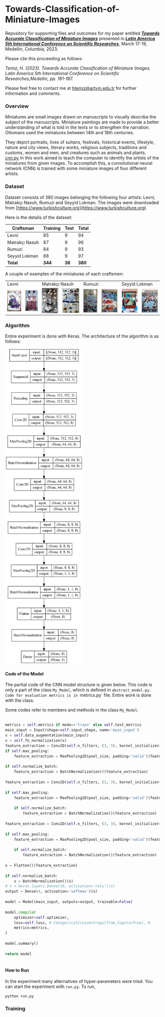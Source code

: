 # Towards-Classification-of-Miniature-Images
Repository for supporting files and outcomes for my paper entitled
___[Towards Accurate Classification of Miniature Images](https://www.amerikakongresi.org/_files/ugd/797a84_42d94c1e33d641d4a0615d9494ee582c.pdf)___
presented in 
___[Latin America 5th International Conference on Scientific Researches](https://www.amerikakongresi.org/)___, March 17-19, Medellin, Columbia, 2023.


Please cite this proceeding as follows:

*Temiz, H. (2023). Towards Accurate Classification of Miniature Images. Latin America 5th International Conference on 
Scientific Researches,Medellin, pp. 181-187.*


Please feel free to contact me at [htemiz@artvin.edu.tr](mailto:htemiz@artvin.edu.tr) for further information and comments.

### Overview
Miniatures are small images drawn on manuscripts to visually describe the subject of the manuscripts. 
Miniature paintings are made to provide a better understanding of what is told in the texts or to strengthen 
the narration. Ottomans used the miniatures between 14th and 18th centuries.

They depict portraits, lives of sultans, festivals, historical events, lifestyle, nature and city views, 
literary works, religious subjects, traditions and customs, women and men, and creatures such as animals and plants.
[cnn.py](model%2Fcnn.py)
In this work aimed to teach the computer to identify the artists of the miniatures from given images. To accomplish this, 
a convolutional neural network (CNN) is trained with some miniature images of four different artists. 

### Dataset
Dataset consists of 380 images belonging the following four artists: 
Levni, Matrakçı Nasuh, Rumuzi and Seyyid Lokman. The images were downloaded from [https://www.turkishculture.org](https://www.turkishculture.org)

Here is the details of the dataset:

|Craftsman|Training|Test|Total|
|--|--|--|--|
|Levni|85|9|94|
|Matrakçı Nasuh|87|9|96|
|Rumuzi|84|9|93|
|Seyyid Lokman|88|9|97|
|**Total**|**344**|**36**|**380**|

A couple of examples of the miniatures of each craftsmen:


<table>
<tr></tr>
    <td colspan="2">Levni</td>
    <td colspan="2">Matrakçı Nasuh</td>
    <td colspan="2">Rumuzi</td>
    <td colspan="2">Seyyid Lokman</td>
<tr></tr>
    <td><img src="images/levni_01.jpg"></td>
    <td><img src="images/levni_02.jpg"></td>
    <td><img src="images/nasuh_01.jpg"></td>
    <td><img src="images/nasuh_02.jpg"></td>
    <td><img src="images/rumuzi_01.jpg"></td>
    <td><img src="images/rumuzi_02.jpg"></td>
    <td><img src="images/lokman_01.jpg"></td>
    <td><img src="images/lokman_02.jpg"></td>
<tr></tr>
</table>


### Algorithm
Entire experiment is done with Keras. The architecture of the algorithm is as follows:

![ ](images/cnn.png)

#### Code of the Model
The partial code of the CNN model structure is given below. This code is only a part of the class `My_Model`, which is 
defined in `abstract_model.py. Code for evaluation metrics is in `metrics.py` file. Entire work is done with the class.

Some codes refer to members and methods in the class `My_Model`.

```python

metrics = self.metrics if mode=='train' else self.test_metrics
main_input = Input(shape=self.input_shape, name='main_input')
x = self.data_augmentation(main_input)
x = self.fn_normalization(x)
feature_extraction = Conv2D(self.n_filters, (3, 3), kernel_initializer='glorot_uniform', activation=self.activation, padding='same')(x)
if self.max_pooling:
    feature_extraction = MaxPooling2D(pool_size, padding='valid')(feature_extraction)# feature_extraction = Conv2D(self.n_filters, (3, 3), kernel_initializer='glorot_uniform', activation=self.activation, padding='same')(feature_extraction)

if self.normalize_batch:
    feature_extraction = BatchNormalization()(feature_extraction)

feature_extraction = Conv2D(self.n_filters, (3, 3), kernel_initializer='glorot_uniform', activation=self.activation, padding='same')(feature_extraction)

if self.max_pooling:
    feature_extraction = MaxPooling2D(pool_size, padding='valid')(feature_extraction)

    if self.normalize_batch:
        feature_extraction = BatchNormalization()(feature_extraction)

feature_extraction = Conv2D(self.n_filters, (3, 3), kernel_initializer='glorot_uniform', activation=self.activation, padding='same')(feature_extraction)

if self.max_pooling:
    feature_extraction = MaxPooling2D(pool_size, padding='valid')(feature_extraction)

    if self.normalize_batch:
        feature_extraction = BatchNormalization()(feature_extraction)

x = Flatten()(feature_extraction)

if self.normalize_batch:
    x = BatchNormalization()(x)
# x = keras.layers.Dense(16, activation='relu')(x)
output = Dense(4, activation='softmax')(x)

model = Model(main_input, outputs=output, trainable=False)

model.compile(
    optimizer=self.optimizer,
    loss=self.loss, # CategoricalCrossentropy(from_logits=True), #
    metrics=metrics,
)

model.summary()

return model
        
```

#### How to Run
In the experiment many alternatives of hyper-parameters were tried. You can start the experiment with `run.py`. To run,  
```shell
python run.py
```


### Training








